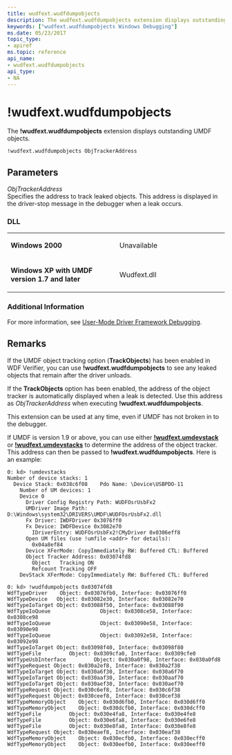 ```yaml
---
title: wudfext.wudfdumpobjects
description: The wudfext.wudfdumpobjects extension displays outstanding UMDF objects.
keywords: ["wudfext.wudfdumpobjects Windows Debugging"]
ms.date: 05/23/2017
topic_type:
- apiref
ms.topic: reference
api_name:
- wudfext.wudfdumpobjects
api_type:
- NA
---
```


# !wudfext.wudfdumpobjects


The **!wudfext.wudfdumpobjects** extension displays outstanding UMDF objects.

```dbgcmd
!wudfext.wudfdumpobjects ObjTrackerAddress
```

## <span id="Parameters"></span><span id="parameters"></span><span id="PARAMETERS"></span>Parameters


<span id="_______ObjTrackerAddress______"></span><span id="_______objtrackeraddress______"></span><span id="_______OBJTRACKERADDRESS______"></span> *ObjTrackerAddress*   
Specifies the address to track leaked objects. This address is displayed in the driver-stop message in the debugger when a leak occurs.

### <span id="DLL"></span><span id="dll"></span>DLL

<table>
<colgroup>
<col width="50%" />
<col width="50%" />
</colgroup>
<tbody>
<tr class="odd">
<td align="left"><p><strong>Windows 2000</strong></p></td>
<td align="left"><p>Unavailable</p></td>
</tr>
<tr class="even">
<td align="left"><p><strong>Windows XP with UMDF version 1.7 and later</strong></p></td>
<td align="left"><p>Wudfext.dll</p></td>
</tr>
</tbody>
</table>

 

### Additional Information

For more information, see [User-Mode Driver Framework Debugging](../debugger/user-mode-driver-framework-debugging.md).

## Remarks

If the UMDF object tracking option (**TrackObjects**) has been enabled in WDF Verifier, you can use **!wudfext.wudfdumpobjects** to see any leaked objects that remain after the driver unloads.

If the **TrackObjects** option has been enabled, the address of the object tracker is automatically displayed when a leak is detected. Use this address as *ObjTrackerAddress* when executing **!wudfext.wudfdumpobjects**.

This extension can be used at any time, even if UMDF has not broken in to the debugger.

If UMDF is version 1.9 or above, you can use either [**!wudfext.umdevstack**](-wudfext-umdevstack.md) or [**!wudfext.umdevstacks**](-wudfext-umdevstacks.md) to determine the address of the object tracker. This address can then be passed to **!wudfext.wudfdumpobjects**. Here is an example:

```dbgcmd
0: kd> !umdevstacks 
Number of device stacks: 1
  Device Stack: 0x038c6f08    Pdo Name: \Device\USBPDO-11
    Number of UM devices: 1
    Device 0
      Driver Config Registry Path: WUDFOsrUsbFx2
      UMDriver Image Path: D:\Windows\system32\DRIVERS\UMDF\WUDFOsrUsbFx2.dll
      Fx Driver: IWDFDriver 0x3076ff0
      Fx Device: IWDFDevice 0x3082e70
        IDriverEntry: WUDFOsrUsbFx2!CMyDriver 0x0306eff8
      Open UM files (use !umfile <addr> for details): 
        0x04a8ef84
      Device XFerMode: CopyImmediately RW: Buffered CTL: Buffered
      Object Tracker Address: 0x03074fd8
        Object   Tracking ON
        Refcount Tracking OFF
    DevStack XFerMode: CopyImmediately RW: Buffered CTL: Buffered

0: kd> !wudfdumpobjects 0x03074fd8 
WdfTypeDriver    Object: 0x03076fb0, Interface: 0x03076ff0
WdfTypeDevice   Object: 0x03082e30, Interface: 0x03082e70
WdfTypeIoTarget Object: 0x03088f50, Interface: 0x03088f90
WdfTypeIoQueue                Object: 0x0308ce58, Interface: 0x0308ce98
WdfTypeIoQueue                Object: 0x03090e58, Interface: 0x03090e98
WdfTypeIoQueue                Object: 0x03092e58, Interface: 0x03092e98
WdfTypeIoTarget Object: 0x03098f40, Interface: 0x03098f80
WdfTypeFile         Object: 0x0309cfa0, Interface: 0x0309cfe0
WdfTypeUsbInterface         Object: 0x030a0f98, Interface: 0x030a0fd8
WdfTypeRequest Object: 0x030a2ef8, Interface: 0x030a2f38
WdfTypeIoTarget Object: 0x030a6f30, Interface: 0x030a6f70
WdfTypeIoTarget Object: 0x030aaf30, Interface: 0x030aaf70
WdfTypeIoTarget Object: 0x030aef30, Interface: 0x030aef70
WdfTypeRequest Object: 0x030c6ef8, Interface: 0x030c6f38
WdfTypeRequest Object: 0x030ceef8, Interface: 0x030cef38
WdfTypeMemoryObject    Object: 0x030d6fb0, Interface: 0x030d6ff0
WdfTypeMemoryObject    Object: 0x030dcfb0, Interface: 0x030dcff0
WdfTypeFile         Object: 0x030e4fa8, Interface: 0x030e4fe8
WdfTypeFile         Object: 0x030e6fa8, Interface: 0x030e6fe8
WdfTypeFile         Object: 0x030e8fa8, Interface: 0x030e8fe8
WdfTypeRequest Object: 0x030eaef8, Interface: 0x030eaf38
WdfTypeMemoryObject    Object: 0x030ecfb0, Interface: 0x030ecff0
WdfTypeMemoryObject    Object: 0x030eefb0, Interface: 0x030eeff0
```

 

 






